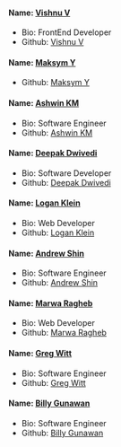 #### Name: [Vishnu V](https://github.com/itsvvishnu)

- Bio: FrontEnd Developer
- Github: [Vishnu V](https://github.com/itsvvishnu)
#### Name: [Maksym Y](https://github.com/madmaxWMFU)
- Github: [Maksym Y](https://github.com/madmaxWMFU)
#### Name: [Ashwin KM](https://github.com/AshKemp)
- Bio: Software Engineer
- Github: [Ashwin KM](https://github.com/AshKemp)
#### Name: [Deepak Dwivedi](https://github.com/Dvd1234)
- Bio: Software Developer
- Github: [Deepak Dwivedi](https://github.com/Dvd1234)
#### Name: [Logan Klein](https://github.com/Lkleindesigns)
- Bio: Web Developer
- Github: [Logan Klein](https://github.com/Lkleindesigns)
#### Name: [Andrew Shin](https://github.com/andrewsnapz)
- Bio: Software Engineer
- Github: [Andrew Shin](https://github.com/andrewsnapz) 
#### Name: [Marwa Ragheb](https://github.com/marwa7246)
- Bio: Web Developer
- Github: [Marwa Ragheb](https://github.com/marwa7246)
#### Name: [Greg Witt](https://github.com/GoodGuyGregory)
- Bio: Software Engineer
- Github: [Greg Witt](https://github.com/GoodGuyGregory)
#### Name: [Billy Gunawan](https://github.com/BillGun)
- Bio: Software Engineer
- Github: [Billy Gunawan](https://github.com/BillGun)